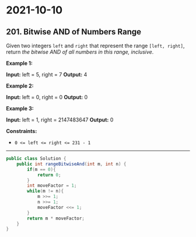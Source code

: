 # 2021-10-10

## 201. Bitwise AND of Numbers Range

Given two integers `left` and `right` that represent the range `[left, right]`, return _the bitwise AND of all numbers in this range, inclusive_.

**Example 1:**

**Input:** left = 5, right = 7
**Output:** 4

**Example 2:**

**Input:** left = 0, right = 0
**Output:** 0

**Example 3:**

**Input:** left = 1, right = 2147483647
**Output:** 0

**Constraints:**

- `0 <= left <= right <= 231 - 1`

---

```java
public class Solution {
    public int rangeBitwiseAnd(int m, int n) {
        if(m == 0){
            return 0;
        }
        int moveFactor = 1;
        while(m != n){
            m >>= 1;
            n >>= 1;
            moveFactor <<= 1;
        }
        return m * moveFactor;
    }
}
```
